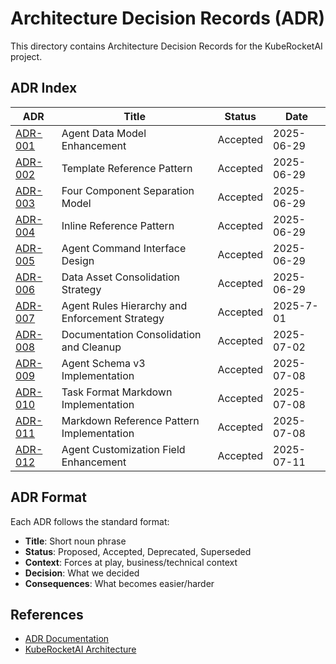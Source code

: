 # Architecture Decision Records (ADR)

This directory contains Architecture Decision Records for the KubeRocketAI project.

## ADR Index

| ADR | Title | Status | Date |
|-----|-------|--------|------|
| [ADR-001](001-agent-data-model-enhancement.md) | Agent Data Model Enhancement | Accepted | 2025-06-29 |
| [ADR-002](002-template-reference-pattern.md) | Template Reference Pattern | Accepted | 2025-06-29 |
| [ADR-003](003-component-separation-model.md) | Four Component Separation Model | Accepted | 2025-06-29 |
| [ADR-004](004-inline-reference-pattern.md) | Inline Reference Pattern | Accepted | 2025-06-29 |
| [ADR-005](005-agent-command-interface.md) | Agent Command Interface Design | Accepted | 2025-06-29 |
| [ADR-006](006-data-consolidation-strategy.md) | Data Asset Consolidation Strategy | Accepted | 2025-06-29 |
| [ADR-007](007-agent-rules-hierarchy.md) | Agent Rules Hierarchy and Enforcement Strategy | Accepted | 2025-7-01 |
| [ADR-008](008-documentation-consolidation.md) | Documentation Consolidation and Cleanup | Accepted | 2025-07-02 |
| [ADR-009](009-agent-schema-v3-implementation.md) | Agent Schema v3 Implementation | Accepted | 2025-07-08 |
| [ADR-010](010-task-format-markdown.md) | Task Format Markdown Implementation | Accepted | 2025-07-08 |
| [ADR-011](011-markdown-reference-pattern.md) | Markdown Reference Pattern Implementation | Accepted | 2025-07-08 |
| [ADR-012](012-agent-customization-field.md) | Agent Customization Field Enhancement | Accepted | 2025-07-11 |

## ADR Format

Each ADR follows the standard format:

- **Title**: Short noun phrase
- **Status**: Proposed, Accepted, Deprecated, Superseded
- **Context**: Forces at play, business/technical context
- **Decision**: What we decided
- **Consequences**: What becomes easier/harder

## References

- [ADR Documentation](https://adr.github.io/)
- [KubeRocketAI Architecture](../architecture.md)
